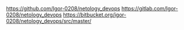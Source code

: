 https://github.com/Igor-0208/netology_devops
https://gitlab.com/Igor-0208/netology_devops
https://bitbucket.org/igor-0208/netology_devops/src/master/
